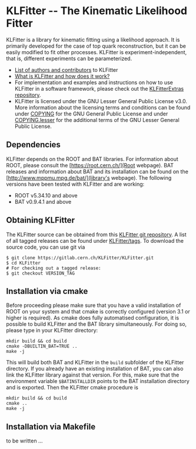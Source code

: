 # KLFitter -- The Kinematic Likelihood Fitter

KLFitter is a library for kinematic fitting using a likelihood approach. It is
primarily developed for the case of top quark reconstruction, but it can be
easily modified to fit other processes. KLFitter is experiment-independent,
that is, different experiments can be parameterized.

 - [List of authors and contributors](doc/Authors.md) to KLFitter
 - [What is KLFitter and how does it work?](doc/WhatIsKLF.md)
 - For implementation and examples and instructions on how to use KLFitter in
   a software framework, please check out the
   [KLFitterExtras repository](https://gitlab.cern.ch/KLFitter/KLFitterExtras).
 - KLFitter is licensed under the GNU Lesser General Public License v3.0. More
   information about the licensing terms and conditions can be found under
   [COPYING](COPYING) for the GNU General Public License and under
   [COPYING.lesser](COPYING.LESSER) for the additional terms of the GNU Lesser
   General Public License.


## Dependencies

KLFitter depends on the ROOT and BAT libraries. For information about ROOT,
please consult the [https://root.cern.ch/](Root webpage). BAT releases and
information about BAT and its installation can be found on the
[http://www.mppmu.mpg.de/bat/](library's webpage). The following versions have
been tested with KLFitter and are working:
 - ROOT v5.34.10 and above
 - BAT v0.9.4.1 and above


## Obtaining KLFitter

The KLFitter source can be obtained from this
[KLFitter git repository](https://gitlab.cern.ch/KLFitter/KLFitter/). A list of
all tagged releases can be found under 
[KLFitter/tags](https://gitlab.cern.ch/KLFitter/KLFitter/tags). To download the
source code, you can use git via

```
$ git clone https://gitlab.cern.ch/KLFitter/KLFitter.git
$ cd KLFitter
# For checking out a tagged release:
$ git checkout VERSION_TAG
```

## Installation via cmake

Before proceeding please make sure that you have a valid installation of ROOT
on your system and that cmake is correctly configured (version 3.1 or higher is
required). As cmake does fully automatised configuration, it is possible to
build KLFitter and the BAT library simultaneously. For doing so, please type
in your KLFitter directory:

```
mkdir build && cd build
cmake -DBUILTIN_BAT=TRUE ..
make -j
```

This will build both BAT and KLFitter in the `build` subfolder of the KLFitter
directory. If you already have an existing installation of BAT, you can also
link the KLFitter library against that version. For this, make sure that the
environment variable `$BATINSTALLDIR` points to the BAT installation directory
and is exported. Then the KLFitter cmake procedure is

```
mkdir build && cd build
cmake ..
make -j
```

## Installation via Makefile

to be written ...